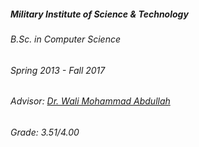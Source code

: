 ---
---

<h5>Military Institute of Science & Technology</h5>
<div class="space-between">
    <h6>B.Sc. in 
    <!-- <span class="tooltip-text" data-toggle="tooltip" data-placement="right" title="Computer Science">CS</span> -->
    Computer Science
    </h6>
    <h6>Spring 2013 - Fall 2017</h6>
</div>
<div class="space-between">
    <h6>Advisor: <a href="https://scholar.google.com/citations?user=F7a3z4sAAAAJ&hl=en&oi=ao" target="_blank">Dr. Wali Mohammad Abdullah</a></h6>
    <h6>Grade: 3.51/4.00</h6>
</div>
